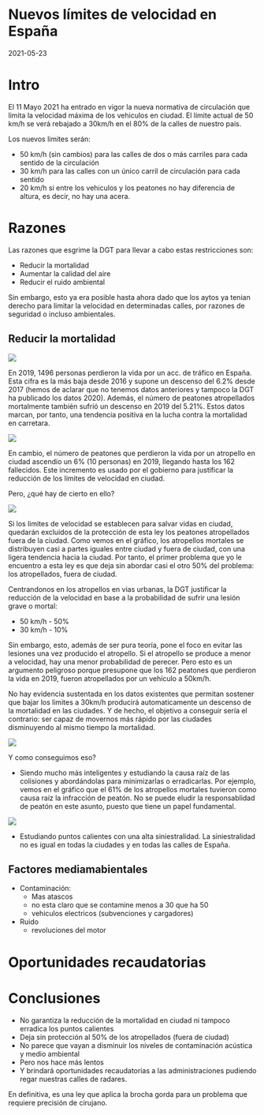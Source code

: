 Nuevos límites de velocidad en España
================
2021-05-23

# Intro

El 11 Mayo 2021 ha entrado en vigor la nueva normativa de circulación
que limita la velocidad máxima de los vehiculos en ciudad. El límite
actual de 50 km/h se verá rebajado a 30km/h en el 80% de la calles de
nuestro pais.

Los nuevos limites serán:

-   50 km/h (sin cambios) para las calles de dos o más carriles para
    cada sentido de la circulación
-   30 km/h para las calles con un único carril de circulación para cada
    sentido
-   20 km/h si entre los vehiculos y los peatones no hay diferencia de
    altura, es decir, no hay una acera.

# Razones

Las razones que esgrime la DGT para llevar a cabo estas restricciones
son:

-   Reducir la mortalidad
-   Aumentar la calidad del aire
-   Reducir el ruido ambiental

Sin embargo, esto ya era posible hasta ahora dado que los aytos ya
tenian derecho para limitar la velocidad en determinadas calles, por
razones de seguridad o incluso ambientales.

## Reducir la mortalidad

![](velocidad-limitada-a-30-en-ciudad_files/figure-gfm/unnamed-chunk-1-1.png)<!-- -->

En 2019, 1496 personas perdieron la vida por un acc. de tráfico en
España. Esta cifra es la más baja desde 2016 y supone un descenso del
6.2% desde 2017 (hemos de aclarar que no tenemos datos anteriores y
tampoco la DGT ha publicado los datos 2020). Además, el número de
peatones atropellados mortalmente también sufrió un descenso en 2019 del
5.21%. Estos datos marcan, por tanto, una tendencia positiva en la lucha
contra la mortalidad en carretara.

![](velocidad-limitada-a-30-en-ciudad_files/figure-gfm/unnamed-chunk-2-1.png)<!-- -->

En cambio, el número de peatones que perdieron la vida por un atropello
en ciudad ascendio un 6% (10 personas) en 2019, llegando hasta los 162
fallecidos. Este incremento es usado por el gobierno para justificar la
reducción de los limites de velocidad en ciudad.

Pero, ¿qué hay de cierto en ello?

![](velocidad-limitada-a-30-en-ciudad_files/figure-gfm/unnamed-chunk-3-1.png)<!-- -->

Si los limites de velocidad se establecen para salvar vidas en ciudad,
quedarán excluidos de la protección de esta ley los peatones
atropellados fuera de la ciudad. Como vemos en el gráfico, los
atropellos mortales se distribuyen casi a partes iguales entre ciudad y
fuera de ciudad, con una ligera tendencia hacia la ciudad. Por tanto, el
primer problema que yo le encuentro a esta ley es que deja sin abordar
casi el otro 50% del problema: los atropellados, fuera de ciudad.

Centrandonos en los atropellos en vias urbanas, la DGT justificar la
reducción de la velocidad en base a la probabilidad de sufrir una lesión
grave o mortal:

-   50 km/h - 50%
-   30 km/h - 10%

Sin embargo, esto, además de ser pura teoría, pone el foco en evitar las
lesiones una vez producido el atropello. Si el atropello se produce a
menor a velocidad, hay una menor probabilidad de perecer. Pero esto es
un argumento peligroso porque presupone que los 162 peatones que
perdieron la vida en 2019, fueron atropellados por un vehículo a 50km/h.

No hay evidencia sustentada en los datos existentes que permitan
sostener que bajar los limites a 30km/h producirá automaticamente un
descenso de la mortalidad en las ciudades. Y de hecho, el objetivo a
conseguir sería el contrario: ser capaz de movernos más rápido por las
ciudades disminuyendo al mismo tiempo la mortalidad.

![](velocidad-limitada-a-30-en-ciudad_files/figure-gfm/unnamed-chunk-4-1.png)<!-- -->

Y como conseguimos eso?

-   Siendo mucho más inteligentes y estudiando la causa raíz de las
    colisiones y abordándolas para minimizarlas o erradicarlas. Por
    ejemplo, vemos en el gráfico que el 61% de los atropellos mortales
    tuvieron como causa raíz la infracción de peatón. No se puede eludir
    la responsablidad de peatón en este asunto, puesto que tiene un
    papel fundamental.

![](velocidad-limitada-a-30-en-ciudad_files/figure-gfm/unnamed-chunk-5-1.png)<!-- -->

-   Estudiando puntos calientes con una alta siniestralidad. La
    siniestralidad no es igual en todas la ciudades y en todas las
    calles de España.

## Factores mediamabientales

-   Contaminación:
    -   Mas atascos
    -   no esta claro que se contamine menos a 30 que ha 50
    -   vehiculos electricos (subvenciones y cargadores)
-   Ruido
    -   revoluciones del motor

# Oportunidades recaudatorias

# Conclusiones

-   No garantiza la reducción de la mortalidad en ciudad ni tampoco
    erradica los puntos calientes
-   Deja sin protección al 50% de los atropellados (fuera de ciudad)
-   No parece que vayan a disminuir los niveles de contaminación
    acústica y medio ambiental
-   Pero nos hace más lentos
-   Y brindará oportunidades recaudatorias a las administraciones
    pudiendo regar nuestras calles de radares.

En definitiva, es una ley que aplica la brocha gorda para un problema
que requiere precisión de cirujano.
